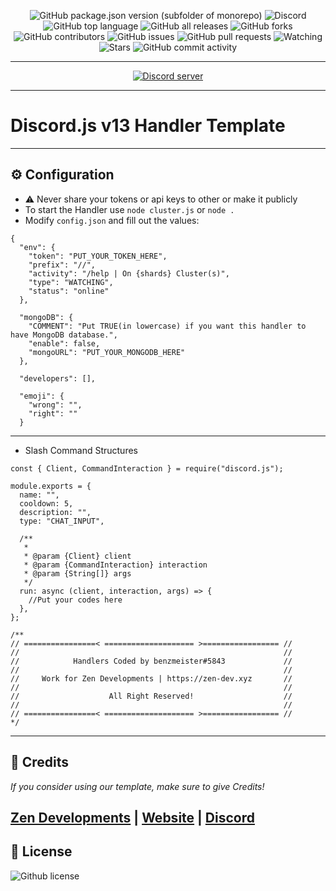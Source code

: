 <div align="center">
  
  
  ![GitHub package.json version (subfolder of monorepo)](https://img.shields.io/github/package-json/v/benzmeister/Discord.js-V13-SlashCommand-Handler?style=for-the-badge)
  ![Discord](https://img.shields.io/discord/948744977524097116?logo=discord&style=for-the-badge)
  ![GitHub top language](https://img.shields.io/github/languages/top/benzmeister/Discord.js-V13-SlashComamand-Handler?logo=javascript&style=for-the-badge)
  ![GitHub all releases](https://img.shields.io/github/downloads/benzmeister/Discord.js-V13-SlashComamand-Handler/total?style=for-the-badge)
  ![GitHub forks](https://img.shields.io/github/forks/benzmeister/Discord.js-V13-SlashCommand-Handler?style=for-the-badge)
  ![GitHub contributors](https://img.shields.io/github/contributors/benzmeister/Discord.js-V13-SlashCommand-Handler?style=for-the-badge)
  ![GitHub issues](https://img.shields.io/github/issues/benzmeister/Discord.js-V13-SlashCommand-Handler?style=for-the-badge)
  ![GitHub pull requests](https://img.shields.io/github/issues-pr-closed/benzmeister/Discord.js-V13-SlashCommand-Handler?style=for-the-badge)
  ![Watching](https://img.shields.io/github/watchers/benzmeister/Discord.js-V13-SlashCommand-Handler?style=for-the-badge)
  ![Stars](https://img.shields.io/github/stars/benzmeister/Discord.js-V13-SlashCommand-Handler?style=for-the-badge)
  ![GitHub commit activity](https://img.shields.io/github/commit-activity/w/benzmeister/Discord.js-V13-SlashCommand-Handler?style=for-the-badge)
  
</div>

---------
<p align="center">
  <a href="https://discord.gg/VzGNhtmmfB"><img src="https://discordapp.com/api/guilds/948744977524097116/widget.png?style=banner2" alt="Discord server"></a>
</p>

---------
# Discord.js v13 Handler Template

---------
## ⚙️ Configuration
- ⚠️ Never share your tokens or api keys to other or make it publicly
- To start the Handler use `node cluster.js` or `node .`
- Modify `config.json` and fill out the values:
```env
{
  "env": {
    "token": "PUT_YOUR_TOKEN_HERE",
    "prefix": "//",
    "activity": "/help | On {shards} Cluster(s)",
    "type": "WATCHING",
    "status": "online"
  },

  "mongoDB": {
    "COMMENT": "Put TRUE(in lowercase) if you want this handler to have MongoDB database.",
    "enable": false,
    "mongoURL": "PUT_YOUR_MONGODB_HERE"
  },

  "developers": [],

  "emoji": {
    "wrong": "",
    "right": ""
  }
```
---------
- Slash Command Structures
```env
const { Client, CommandInteraction } = require("discord.js");

module.exports = {
  name: "",
  cooldown: 5,
  description: "",
  type: "CHAT_INPUT",

  /**
   *
   * @param {Client} client
   * @param {CommandInteraction} interaction
   * @param {String[]} args
   */
  run: async (client, interaction, args) => {
    //Put your codes here
  },
};

/**
// ================< ==================== >================= //
//                                                           //
//            Handlers Coded by benzmeister#5843             //
//                                                           //
//     Work for Zen Developments | https://zen-dev.xyz       //
//                                                           //
//                    All Right Reserved!                    //
//                                                           //
// ================< ==================== >================= //
*/
```
---------
## 💝 Credits

*If you consider using our template, make sure to give Credits!*

**[Zen Developments](https://discord.zen-dev.xyz) | [Website](https://zen-dev.xyz) | [Discord](https://discord.gg/zendev)**
---------

## 📜 License
![Github license](https://img.shields.io/github/license/benzmeister/Discord.js-V13-SlashCommand-Handler?style=for-the-badge)
